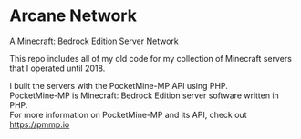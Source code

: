 # Arcane Network
A Minecraft: Bedrock Edition Server Network

This repo includes all of my old code for my collection of Minecraft servers that I operated until 2018. <br/>

I built the servers with the PocketMine-MP API using PHP. <br/>
PocketMine-MP is Minecraft: Bedrock Edition server software written in PHP. <br/>
For more information on PocketMine-MP and its API, check out <a href="pmmp.io">https://pmmp.io</a> 
